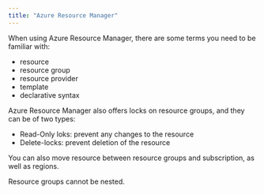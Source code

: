 ```yaml
---
title: "Azure Resource Manager"
---
```

When using Azure Resource Manager, there are some terms you need to be familiar with:
- resource
- resource group
- resource provider
- template
- declarative syntax

Azure Resource Manager also offers locks on resource groups, and they can be of two types:
- Read-Only loks: prevent any changes to the resource
- Delete-locks: prevent deletion of the resource

You can also move resource between resource groups and subscription, as well as regions.

Resource groups cannot be nested.